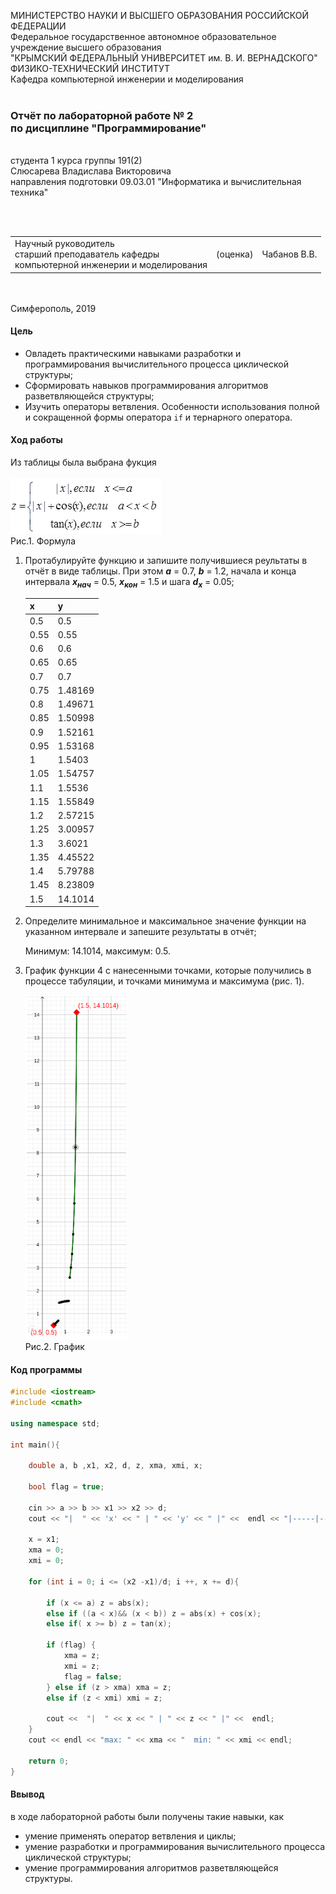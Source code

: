МИНИСТЕРСТВО НАУКИ  И ВЫСШЕГО ОБРАЗОВАНИЯ РОССИЙСКОЙ ФЕДЕРАЦИИ  
Федеральное государственное автономное образовательное учреждение высшего образования  
"КРЫМСКИЙ ФЕДЕРАЛЬНЫЙ УНИВЕРСИТЕТ им. В. И. ВЕРНАДСКОГО"  
ФИЗИКО-ТЕХНИЧЕСКИЙ ИНСТИТУТ  
Кафедра компьютерной инженерии и моделирования
<br/><br/>
### Отчёт по лабораторной работе № 2<br/> по дисциплине "Программирование"
<br/>
​
студента 1 курса группы 191(2)  
<br/>Слюсарева Владислава Викторовича  
<br/>направления подготовки 09.03.01 "Информатика и вычислительная техника" 

<br/><br/>
<table>
<tr><td>Научный руководитель<br/> старший преподаватель кафедры<br/> компьютерной инженерии и моделирования</td>
<td>(оценка)</td>
<td>Чабанов В.В.</td>
</tr>
</table>
<br/><br/>
​
Симферополь, 2019

#### Цель

* Овладеть практическими навыками разработки и программирования вычислительного процесса циклической структуры;
* Сформировать навыков программирования алгоритмов разветвляющейся структуры;
* Изучить операторы ветвления. Особенности использования полной и сокращенной формы оператора `if` и тернарного оператора.

#### Ход работы

Из таблицы была выбрана фукция 
       <br/><br/>
       ![](Scrins/1.PNG)
       <br/>Рис.1. Формула

1. Протабулируйте функцию и запишите получившиеся реультаты в отчёт в виде таблицы. При этом ***a*** = 0.7, ***b*** = 1.2, начала и конца интервала ***х<sub>нач</sub>*** = 0.5, ***x<sub>кон</sub>*** = 1.5 и шага ***d<sub>x</sub>*** = 0.05;

    | x | y |
    |---|---|
    |  0.5 | 0.5 |
    |  0.55 | 0.55 |
    |  0.6 | 0.6 |
    |  0.65 | 0.65 |
    |  0.7 | 0.7 |
    |  0.75 | 1.48169 |
    |  0.8 | 1.49671 |
    |  0.85 | 1.50998 |
    |  0.9 | 1.52161 |
    |  0.95 | 1.53168 |
    |  1 | 1.5403 |
    |  1.05 | 1.54757 |
    |  1.1 | 1.5536 |
    |  1.15 | 1.55849 |
    |  1.2 | 2.57215 |
    |  1.25 | 3.00957 |
    |  1.3 | 3.6021 |
    |  1.35 | 4.45522 |
    |  1.4 | 5.79788 |
    |  1.45 | 8.23809 |
    |  1.5 | 14.1014 |

2. Определите минимальное и максимальное значение функции на указанном интервале и запешите результаты в отчёт;

    Минимум: 14.1014,  максимум: 0.5.
    
3. График функции 4 с нанесенными точками, которые получились в процессе табуляции, и точками минимума и максимума (рис. 1).

    ![](Scrins/2.PNG) 
    <br/>Рис.2. График

#### Код программы
```cpp
#include <iostream>
#include <cmath>

using namespace std;

int main(){

    double a, b ,x1, x2, d, z, xma, xmi, x;

    bool flag = true;

    cin >> a >> b >> x1 >> x2 >> d;
    cout << "|  " << 'x' << " | " << 'y' << " |" <<  endl << "|-----|-----|" << endl;

    x = x1;
    xma = 0;
    xmi = 0;

    for (int i = 0; i <= (x2 -x1)/d; i ++, x += d){

        if (x <= a) z = abs(x);
        else if ((a < x)&& (x < b)) z = abs(x) + cos(x);
        else if( x >= b) z = tan(x);

        if (flag) {
            xma = z;
            xmi = z;
            flag = false;
        } else if (z > xma) xma = z;
        else if (z < xmi) xmi = z;

        cout <<  "|  " << x << " | " << z << " |" <<  endl;
    }
    cout << endl << "max: " << xma << "  min: " << xmi << endl;

    return 0;
}
```

#### Ввывод

в ходе лабораторной работы были получены такие навыки, как
* умение применять оператор ветвления и циклы;
* умение разработки и программирования вычислительного процесса циклической структуры;
* умение программирования алгоритмов разветвляющейся структуры.

